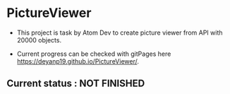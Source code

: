 # PictureViewer

* This project is task by Atom Dev to create  picture viewer from API with 20000 objects.

* Current progress can be checked with gitPages here https://deyanp19.github.io/PictureViewer/.
## Current status : NOT FINISHED
